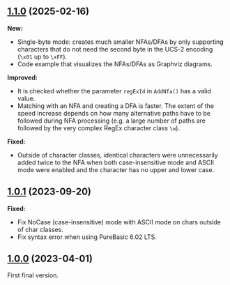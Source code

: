 ## [1.1.0] (2025-02-16)

**New:**

- Single-byte mode: creates much smaller NFAs/DFAs by only supporting characters that do not need the second byte in the UCS-2 encoding (`\x01` up to `\xFF`).
- Code example that visualizes the NFAs/DFAs as Graphviz diagrams.

**Improved:**

- It is checked whether the parameter `regExId` in `AddNfa()` has a valid value.
- Matching with an NFA and creating a DFA is faster. The extent of the speed increase depends on how many alternative paths have to be followed during NFA processing (e.g. a large number of paths are followed by the very complex RegEx character class `\w`).

**Fixed:**

- Outside of character classes, identical characters were unnecessarily added twice to the NFA when both case-insensitive mode and ASCII mode were enabled and the character has no upper and lower case.

## [1.0.1] (2023-09-20)

**Fixed:**

- Fix NoCase (case-insensitive) mode with ASCII mode on chars outside of char classes.
- Fix syntax error when using PureBasic 6.02 LTS.

## [1.0.0] (2023-04-01)

First final version.

<!--------------------------------------------------------------------------->

[1.1.0]: https://github.com/SicroAtGit/RegEx-Engine/compare/v1.0.1...v1.1.0
[1.0.1]: https://github.com/SicroAtGit/RegEx-Engine/compare/v1.0.0...v1.0.1
[1.0.0]: https://github.com/SicroAtGit/RegEx-Engine/tree/v1.0.0

